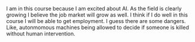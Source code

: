 I am in this course because I am excited about AI. As the field is clearly growing I believe the job market will grow as well. I think if I do well in this course I will be able to get employment. I guess there are some dangers. Like, autonmomous machines being allowed to decide if someone is killed without human intervention. 
